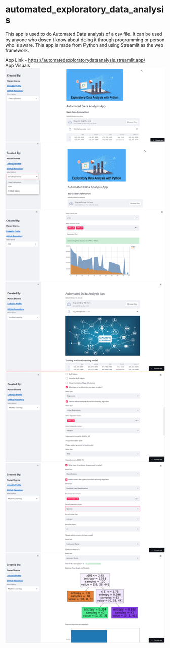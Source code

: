 # automated_exploratory_data_analysis

This app is used to do Automated Data analysis of a csv file. It can be used by anyone who dosen't know about doing it through programming or person who is aware.
This app is made from Python and using Streamlit as the web framework.

App Link - https://automatedexploratorydataanalysis.streamlit.app/
<br>
App Visuals
<img src = "https://github.com/manansharma27/automated_exploratory_data_analysis/blob/main/img1.PNG">
<img src = "https://github.com/manansharma27/automated_exploratory_data_analysis/blob/main/img3.PNG">
<img src = "https://github.com/manansharma27/automated_exploratory_data_analysis/blob/main/img4.PNG">
<img src = "https://github.com/manansharma27/automated_exploratory_data_analysis/blob/main/ML1.PNG">
<img src = "https://github.com/manansharma27/automated_exploratory_data_analysis/blob/main/ML2.PNG">
<img src = "https://github.com/manansharma27/automated_exploratory_data_analysis/blob/main/ML3.PNG">
<img src = "https://github.com/manansharma27/automated_exploratory_data_analysis/blob/main/ML4.PNG">
